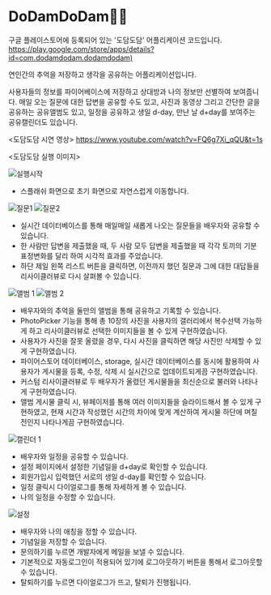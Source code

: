 # DoDamDoDam🐇🐰
구글 플레이스토어에 등록되어 있는 '도담도담' 어플리케이션 코드입니다.     
<https://play.google.com/store/apps/details?id=com.dodamdodam.dodamdodam)>

연인간의 추억을 저장하고 생각을 공유하는 어플리케이션입니다.

사용자들의 정보를 파이어베이스에 저장하고 상대방과 나의 정보만 선별하여 보여줍니다.
매일 오는 질문에 대한 답변을 공유할 수도 있고,
사진과 동영상 그리고 간단한 글을 공유하는 공유앨범도 있고,
일정을 공유하고 생일 d-day, 만난 날 d+day를 보여주는 공유캘린더도 있습니다.


<도담도담 시연 영상>
https://www.youtube.com/watch?v=FQ6g7Xi_qQU&t=1s

<도담도담 실행 이미지>

![실행시작](https://user-images.githubusercontent.com/90952132/224460739-015dc2a1-cfc0-4ec9-bb62-b67bb35a192f.jpg)
- 스플래쉬 화면으로 초기 화면으로 자연스럽게 이동합니다.

![질문1](https://user-images.githubusercontent.com/90952132/224460741-67f6ceee-d2c7-4b1a-ad05-392063b2edd1.jpg)
![질문2](https://user-images.githubusercontent.com/90952132/224460742-f82bbfd2-cae2-4206-810a-729cb463f84d.jpg)

- 실시간 데이터베이스를 통해 매일매일 새롭게 나오는 질문들을 배우자와 공유할 수 있습니다.
- 한 사람만 답변을 제출했을 때, 두 사람 모두 답변을 제출했을 때 각각 토끼의 기분 표정변화를 달리 하여 시각적 효과를 주었습니다.
- 하단 제일 왼쪽 리스트 버튼을 클릭하면, 이전까지 했던 질문과 그에 대한 대답들을 리사이클러뷰로 다시 살펴볼 수 있습니다.

![앨범 1](https://user-images.githubusercontent.com/90952132/224460743-cd498ff8-48cd-4e43-86ba-1a0f6e0be638.jpg)
![앨범 2](https://user-images.githubusercontent.com/90952132/224460744-b69c1523-5693-495d-9401-8b0330391b77.jpg)

- 배우자와의 추억을 둘만의 앨범을 통해 공유하고 기록할 수 있습니다.
- PhotoPicker 기능을 통해 총 10장의 사진을 사용자의 갤러리에서 복수선택 가능하게 하고 리사이클러뷰로 선택한 이미지들을 볼 수 있게 구현하였습니다. 
- 사용자가 사진을 잘못 올렸을 경우, 다시 사진을 클릭하면 해당 사진만 삭제할 수 있게 구현하였습니다.
- 파이어스토어 데이터베이스, storage, 실시간 데이터베이스를 동시에 활용하여 사용자가 게시물을 등록, 수정, 삭제 시 실시간으로 업데이트되게끔 구현하였습니다.
- 커스텀 리사이클러뷰로 두 배우자가 올렸던 게시물들을 최신순으로 불러와 나타나게 구현하였습니다.
- 앨범 게시물 클릭 시, 뷰페이저를 통해 여러 이미지들을 슬라이드해서 볼 수 있게 구현하였고, 현재 시간과 작성했던 시간의 차이에 맞게 계산하여 게시물 하단에 며칠 전인지 나타나게끔 구현하였습니다.

![캘린더 1](https://user-images.githubusercontent.com/90952132/224460751-ecf1c957-9f16-4027-b655-63fb7bd98f9b.jpg)
- 배우자와 일정을 공유할 수 있습니다.
- 설정 페이지에서 설정한 기념일을 d+day로 확인할 수 있습니다.
- 회원가입시 입력했던 서로의 생일 d-day를 확인할 수 있습니다.
- 일정 클릭시 다이얼로그를 통해 자세하게 볼 수 있습니다.
- 나의 일정을 수정할 수 있습니다.

![설정](https://user-images.githubusercontent.com/90952132/224460753-4f2a0939-ca09-4d1f-96ec-cbaf27bfefe5.jpg)
- 배우자와 나의 애칭을 정할 수 있습니다.
- 기념일을 저장할 수 있습니다.
- 문의하기를 누르면 개발자에게 메일을 보낼 수 있습니다.
- 기본적으로 자동로그인이 적용되어 있기에 로그아웃하기 버튼을 통해서 로그아웃할 수 있습니다.
- 탈퇴하기를 누르면 다이얼로그가 뜨고, 탈퇴가 진행됩니다.
